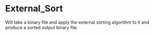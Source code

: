 # External_Sort
Will take a binary file and apply the external sorting algorithm to it and produce a sorted output binary file.
